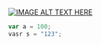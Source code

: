[![IMAGE ALT TEXT HERE](http://img.youtube.com/vi/ogHIyREqLd4/0.jpg)](http://www.youtube.com/watch?v=ogHIyREqLd4)

```javascript
var a = 100;
vasr s = "123";
```